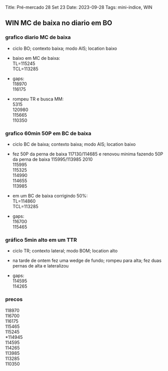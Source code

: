 Title: Pré-mercado 28 Set 23
Date: 2023-09-28
Tags: mini-índice, WIN

## WIN MC de baixa no diario em BO  

### grafico diario  MC de baixa  
* ciclo BO; contexto baixa; modo AIS; location baixo  


* baixo em MC de baixa:  
TL=115245  
TCL=113285  

* gaps:  
118970  
116175  

* rompeu TR e busca MM:  
5315  
120980  
115665  
110350  


### grafico 60min 50P em BC de baixa  
* ciclo BC de baixa; contexto baixa; modo AIS; location baixo

* fez 50P da perna de baixa 117130/114685 e renovou minima
fazendo 50P da perna de baixa 115995/113985
2010  
115995  
115325  
114990  
114655  
113985  


* em um BC de baixa corrigindo 50%:  
TL=114860  
TCL=113285  



* gaps:  
116700  
115465  


### gráfico 5min alto em um TTR  
* ciclo TR; contexto lateral; modo BOM; location alto  

* na tarde de ontem fez uma wedge de fundo; rompeu para alta; fez duas pernas de alta e lateralizou  
* gaps:  
114595  
114265  


### precos  
118970  
116700  
116175  
115465  
115245  
*114945  
114595  
114265  
113985  
113285  
110350  
